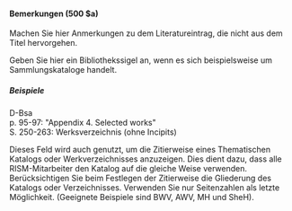 #### Bemerkungen (500 $a)  

Machen Sie hier Anmerkungen zu dem Literatureintrag, die nicht aus dem Titel hervorgehen.   
  
Geben Sie hier ein Bibliothekssigel an, wenn es sich beispielsweise um Sammlungskataloge handelt.  
  
##### Beispiele  
D-Bsa  
p. 95-97: "Appendix 4. Selected works"  
S. 250-263: Werksverzeichnis (ohne Incipits)  
  
Dieses Feld wird auch genutzt, um die Zitierweise eines Thematischen Katalogs oder Werkverzeichnisses anzuzeigen. Dies dient dazu, dass alle RISM-Mitarbeiter den Katalog auf die gleiche Weise verwenden. Berücksichtigen Sie beim Festlegen der Zitierweise die Gliederung des Katalogs oder Verzeichnisses. Verwenden Sie nur Seitenzahlen als letzte Möglichkeit. (Geeignete Beispiele sind BWV, AWV, MH und SheH).